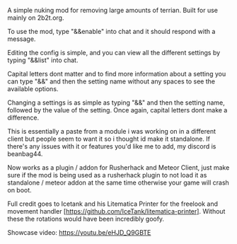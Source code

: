 A simple nuking mod for removing large amounts of terrian. Built for use mainly on 2b2t.org.

To use the mod, type "&&enable" into chat and it should respond with a message.

Editing the config is simple, and you can view all the different settings by typing "&&list" into chat.

Capital letters dont matter and to find more information about a setting you can type "&&" and then the setting name without any spaces to see the available options.

Changing a settings is as simple as typing "&&" and then the setting name, followed by the value of the setting. Once again, capital letters dont make a difference.

This is essentially a paste from a module i was working on in a different client but people seem to want it so i thought id make it standalone. If there's any issues with it or features you'd like me to add, my discord is beanbag44.

Now works as a plugin / addon for Rusherhack and Meteor Client, just make sure if the mod is being used as a rusherhack plugin to not load it as standalone / meteor addon at the same time otherwise your game will crash on boot.

Full credit goes to Icetank and his Litematica Printer for the freelook and movement handler [https://github.com/IceTank/litematica-printer]. Without these the rotations would have been incredibly goofy.

Showcase video:
https://youtu.be/eHJD_Q9GBTE
